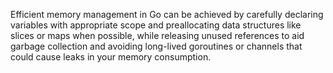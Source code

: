 Efficient memory management in Go can be achieved by carefully declaring variables with appropriate scope and preallocating data structures like slices or maps when possible, while releasing unused references to aid garbage collection and avoiding long-lived goroutines or channels that could cause leaks in your memory consumption. 